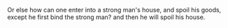 Or else how can one enter into a strong man's house, and spoil his goods, except he first bind the strong man? and then he will spoil his house.
